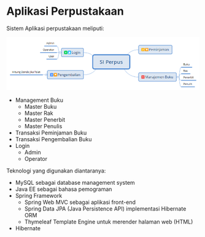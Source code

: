 # Aplikasi Perpustakaan

Sistem Aplikasi perpustakaan meliputi:

![mind mapping](docs/images/perpus-mindmap.png)

* Management Buku
    * Master Buku
    * Master Rak
    * Master Penerbit
    * Master Penulis
* Transaksi Peminjaman Buku
* Transaksi Pengembalian Buku
* Login
    * Admin
    * Operator
    
Teknologi yang digunakan diantaranya:

* MySQL sebagai database management system
* Java EE sebagai bahasa pemograman
* Spring Framework 
    - Spring Web MVC sebagai aplikasi front-end
    - Spring Data JPA (Java Persistence API) implementasi Hibernate ORM
    - Thymeleaf Template Engine untuk merender halaman web (HTML)
* Hibernate